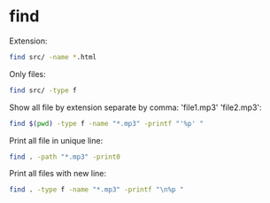# find

Extension:

```bash
find src/ -name *.html
```

Only files:

```bash
find src/ -type f
```

Show all file by extension separate by comma: 'file1.mp3' 'file2.mp3':

```bash
find $(pwd) -type f -name "*.mp3" -printf "'%p' "
```

Print all file in unique line:

```bash
find . -path "*.mp3" -print0
```

Print all files with new line:

```bash
find . -type f -name "*.mp3" -printf "\n%p "
```
